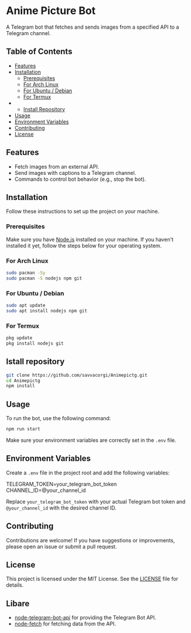 # Anime Picture Bot

A Telegram bot that fetches and sends images from a specified API to a Telegram channel.

## Table of Contents

- [Features](#features)
- [Installation](#installation)
  - [Prerequisites](#prerequisites)
  - [For Arch Linux](#for-arch-linux)
  - [For Ubuntu / Debian](#for-ubuntu--debian)
  - [For Termux](#for-termux)
- - [Install Repository](#install-repository)
- [Usage](#usage)
- [Environment Variables](#environment-variables)
- [Contributing](#contributing)
- [License](#license)

## Features

- Fetch images from an external API.
- Send images with captions to a Telegram channel.
- Commands to control bot behavior (e.g., stop the bot).

## Installation

Follow these instructions to set up the project on your machine.

### Prerequisites

Make sure you have [Node.js](https://nodejs.org/) installed on your machine. If you haven't installed it yet, follow the steps below for your operating system.

### For Arch Linux

```bash
sudo pacman -Sy
sudo pacman -S nodejs npm git
```
### For Ubuntu / Debian

```bash
sudo apt update
sudo apt install nodejs npm git
```
### For Termux

```bash
pkg update
pkg install nodejs git
```
## Istall repository
```bash
git clone https://github.com/savvacorgi/Animepictg.git
cd Animepictg
npm install
```
## Usage

To run the bot, use the following command:
```bash
npm run start
```
Make sure your environment variables are correctly set in the `.env` file.

## Environment Variables

Create a `.env` file in the project root and add the following variables:

TELEGRAM_TOKEN=your_telegram_bot_token
CHANNEL_ID=@your_channel_id

Replace `your_telegram_bot_token` with your actual Telegram bot token and `@your_channel_id` with the desired channel ID.

## Contributing

Contributions are welcome! If you have suggestions or improvements, please open an issue or submit a pull request.

## License

This project is licensed under the MIT License. See the [LICENSE](LICENSE) file for details.

## Libare

- [node-telegram-bot-api](https://github.com/nukosuke/node-telegram-bot-api) for providing the Telegram Bot API.
- [node-fetch](https://github.com/node-fetch/node-fetch) for fetching data from the API.

